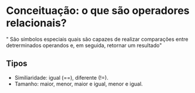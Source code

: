 # Conceituação: o que são operadores relacionais?

" São símbolos especiais quais são capazes de realizar 
comparações entre detrerminados operandos e, em seguida, retornar um resultado"

## Tipos
- Similiaridade: igual (==), diferente (!=).
- Tamanho: maior, menor, maior e igual, menor e igual.